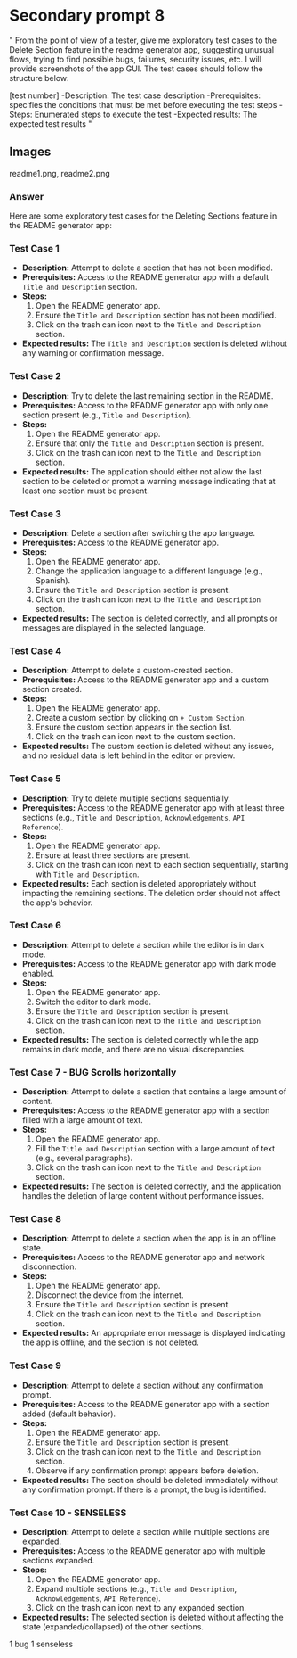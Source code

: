 # Secondary prompt 8

"
From the point of view of a tester, give me exploratory test cases to the Delete Section feature in the readme generator app, suggesting unusual flows, trying to find possible bugs, failures, security issues, etc. I will provide screenshots of the app GUI. The test cases should follow the structure below:

[test number]
-Description: The test case description
-Prerequisites: specifies the conditions that must be met before executing the test steps
-Steps: Enumerated steps to execute the test
-Expected results: The expected test results
"

## Images

readme1.png, readme2.png

### Answer

Here are some exploratory test cases for the Deleting Sections feature in the README generator app:

### Test Case 1 
- **Description:** Attempt to delete a section that has not been modified.
- **Prerequisites:** Access to the README generator app with a default `Title and Description` section.
- **Steps:**
  1. Open the README generator app.
  2. Ensure the `Title and Description` section has not been modified.
  3. Click on the trash can icon next to the `Title and Description` section.
- **Expected results:** The `Title and Description` section is deleted without any warning or confirmation message.

### Test Case 2
- **Description:** Try to delete the last remaining section in the README.
- **Prerequisites:** Access to the README generator app with only one section present (e.g., `Title and Description`).
- **Steps:**
  1. Open the README generator app.
  2. Ensure that only the `Title and Description` section is present.
  3. Click on the trash can icon next to the `Title and Description` section.
- **Expected results:** The application should either not allow the last section to be deleted or prompt a warning message indicating that at least one section must be present.

### Test Case 3
- **Description:** Delete a section after switching the app language.
- **Prerequisites:** Access to the README generator app.
- **Steps:**
  1. Open the README generator app.
  2. Change the application language to a different language (e.g., Spanish).
  3. Ensure the `Title and Description` section is present.
  4. Click on the trash can icon next to the `Title and Description` section.
- **Expected results:** The section is deleted correctly, and all prompts or messages are displayed in the selected language.

### Test Case 4
- **Description:** Attempt to delete a custom-created section.
- **Prerequisites:** Access to the README generator app and a custom section created.
- **Steps:**
  1. Open the README generator app.
  2. Create a custom section by clicking on `+ Custom Section`.
  3. Ensure the custom section appears in the section list.
  4. Click on the trash can icon next to the custom section.
- **Expected results:** The custom section is deleted without any issues, and no residual data is left behind in the editor or preview.

### Test Case 5
- **Description:** Try to delete multiple sections sequentially.
- **Prerequisites:** Access to the README generator app with at least three sections (e.g., `Title and Description`, `Acknowledgements`, `API Reference`).
- **Steps:**
  1. Open the README generator app.
  2. Ensure at least three sections are present.
  3. Click on the trash can icon next to each section sequentially, starting with `Title and Description`.
- **Expected results:** Each section is deleted appropriately without impacting the remaining sections. The deletion order should not affect the app's behavior.

### Test Case 6
- **Description:** Attempt to delete a section while the editor is in dark mode.
- **Prerequisites:** Access to the README generator app with dark mode enabled.
- **Steps:**
  1. Open the README generator app.
  2. Switch the editor to dark mode.
  3. Ensure the `Title and Description` section is present.
  4. Click on the trash can icon next to the `Title and Description` section.
- **Expected results:** The section is deleted correctly while the app remains in dark mode, and there are no visual discrepancies.

### Test Case 7 - BUG Scrolls horizontally
- **Description:** Attempt to delete a section that contains a large amount of content.
- **Prerequisites:** Access to the README generator app with a section filled with a large amount of text.
- **Steps:**
  1. Open the README generator app.
  2. Fill the `Title and Description` section with a large amount of text (e.g., several paragraphs).
  3. Click on the trash can icon next to the `Title and Description` section.
- **Expected results:** The section is deleted correctly, and the application handles the deletion of large content without performance issues.

### Test Case 8 
- **Description:** Attempt to delete a section when the app is in an offline state.
- **Prerequisites:** Access to the README generator app and network disconnection.
- **Steps:**
  1. Open the README generator app.
  2. Disconnect the device from the internet.
  3. Ensure the `Title and Description` section is present.
  4. Click on the trash can icon next to the `Title and Description` section.
- **Expected results:** An appropriate error message is displayed indicating the app is offline, and the section is not deleted.

### Test Case 9
- **Description:** Attempt to delete a section without any confirmation prompt.
- **Prerequisites:** Access to the README generator app with a section added (default behavior).
- **Steps:**
  1. Open the README generator app.
  2. Ensure the `Title and Description` section is present.
  3. Click on the trash can icon next to the `Title and Description` section.
  4. Observe if any confirmation prompt appears before deletion.
- **Expected results:** The section should be deleted immediately without any confirmation prompt. If there is a prompt, the bug is identified.

### Test Case 10 -  SENSELESS
- **Description:** Attempt to delete a section while multiple sections are expanded.
- **Prerequisites:** Access to the README generator app with multiple sections expanded.
- **Steps:**
  1. Open the README generator app.
  2. Expand multiple sections (e.g., `Title and Description`, `Acknowledgements`, `API Reference`).
  3. Click on the trash can icon next to any expanded section.
- **Expected results:** The selected section is deleted without affecting the state (expanded/collapsed) of the other sections.

1 bug
1 senseless